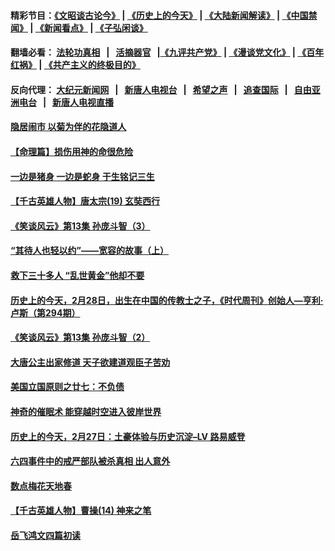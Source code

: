 #### 精彩节目：[《文昭谈古论今》](http://45.63.86.11/wenzhao) | [《历史上的今天》](http://45.63.86.11/today-in-history) | [《大陆新闻解读》](http://45.63.86.11/ntdtv-comedy) | [《中国禁闻》](http://45.63.86.11/ntdtv-news) | [《新闻看点》](http://45.63.86.11/news-insight) | [《子弘闲谈》](http://45.63.86.11/zihongxiantan/) 

 #### 翻墙必看： [法轮功真相](http://45.63.86.11:10000/videos/truth.html) &nbsp;&nbsp;|&nbsp;&nbsp; [活摘器官](http://45.63.86.11:10000/videos/res/Organs/) &nbsp;&nbsp;|[《九评共产党》](http://45.63.86.11:10000/videos/jiuping) | [《漫谈党文化》](http://45.63.86.11:10000/videos/mtdwh) | [《百年红祸》](http://45.63.86.11:10000/videos/bnhh) | [《共产主义的终极目的》](http://45.63.86.11:10000/videos/res/zjmd) 

 #### 反向代理： [大纪元新闻网](http://45.63.86.11:10080/) &nbsp;&nbsp;|&nbsp;&nbsp; [新唐人电视台](http://45.63.86.11:8000/) &nbsp;&nbsp;|&nbsp;&nbsp; [希望之声](http://45.63.86.11:8200/) &nbsp;&nbsp;|&nbsp;&nbsp; [追查国际](http://45.63.86.11:10010/) &nbsp;&nbsp;|&nbsp;&nbsp; [自由亚洲电台](http://45.63.86.11:9800/) &nbsp;&nbsp;|&nbsp;&nbsp; [新唐人电视直播](http://45.63.86.11/) 

#### [隐居闹市 以菊为伴的花隐道人](../pages/prog647/a102523750.md?t=03051249) 

#### [【命理篇】损伤用神的命很危险](../pages/prog647/a102523720.md?t=03051249) 

#### [一边是猪身 一边是蛇身 于生铭记三生](../pages/prog647/a102522181.md?t=03051249) 

#### [【千古英雄人物】唐太宗(19) 玄奘西行](../pages/prog647/a102522843.md?t=03051249) 

#### [《笑谈风云》第13集 孙庞斗智（3）](../pages/prog647/a102522828.md?t=03051249) 

#### [“其待人也轻以约”——宽容的故事（上）](../pages/prog647/a102522823.md?t=03051249) 

#### [救下三十多人 “乱世黄金”他却不要](../pages/prog647/a102522768.md?t=03051249) 

#### [历史上的今天，2月28日，出生在中国的传教士之子，《时代周刊》创始人—亨利·卢斯（第294期）](../pages/prog647/a102522482.md?t=03051249) 

#### [《笑谈风云》第13集 孙庞斗智（2）](../pages/prog647/a102522177.md?t=03051249) 

#### [大唐公主出家修道 天子欲建道观臣子苦劝](../pages/prog647/a102522166.md?t=03051249) 

#### [美国立国原则之廿七：不负债](../pages/prog647/a102522154.md?t=03051249) 

#### [神奇的催眠术 能穿越时空进入彼岸世界](../pages/prog647/a102522055.md?t=03051249) 

#### [历史上的今天，2月27日：土豪体验与历史沉淀–LV 路易威登](../pages/prog647/a102521464.md?t=03051249) 

#### [六四事件中的戒严部队被杀真相 出人意外](../pages/prog647/a102516093.md?t=03051249) 

#### [数点梅花天地春](../pages/prog647/a102521120.md?t=03051249) 

#### [【千古英雄人物】曹操(14) 神来之笔](../pages/prog647/a102521006.md?t=03051249) 

#### [岳飞鸿文四篇初读](../pages/prog647/a102520996.md?t=03051249) 

